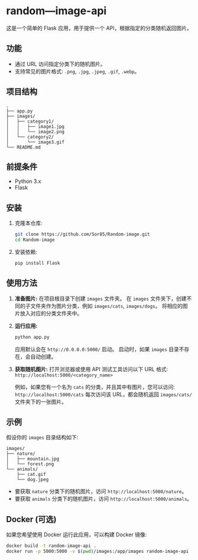 # random—image-api

这是一个简单的 Flask 应用，用于提供一个 API，根据指定的分类随机返回图片。

## 功能

-   通过 URL 访问指定分类下的随机图片。
-   支持常见的图片格式: `.png`, `.jpg`, `.jpeg`, `.gif`, `.webp`。

## 项目结构

```
.
├── app.py
├── images/
│   ├── category1/
│   │   ├── image1.jpg
│   │   └── image2.png
│   └── category2/
│       └── image3.gif
└── README.md
```

## 前提条件

-   Python 3.x
-   Flask

## 安装

1.  克隆本仓库:
    ```bash
    git clone https://github.com/Sor85/Random-image.git
    cd Random-image
    ```
2.  安装依赖:
    ```bash
    pip install Flask
    ```

## 使用方法

1.  **准备图片:**
    在项目根目录下创建 `images` 文件夹。
    在 `images` 文件夹下，创建不同的子文件夹作为图片分类，例如 `images/cats`, `images/dogs`。
    将相应的图片放入对应的分类文件夹中。

2.  **运行应用:**
    ```bash
    python app.py
    ```
    应用默认会在 `http://0.0.0.0:5000/` 启动。
    启动时，如果 `images` 目录不存在，会自动创建。

3.  **获取随机图片:**
    打开浏览器或使用 API 测试工具访问以下 URL 格式:
    `http://localhost:5000/<category_name>`

    例如，如果您有一个名为 `cats` 的分类，并且其中有图片，您可以访问:
    `http://localhost:5000/cats`
    每次访问该 URL，都会随机返回 `images/cats/` 文件夹下的一张图片。

## 示例

假设你的 `images` 目录结构如下:

```
images/
├── nature/
│   ├── mountain.jpg
│   └── forest.png
└── animals/
    ├── cat.gif
    └── dog.jpeg
```

-   要获取 `nature` 分类下的随机图片，访问 `http://localhost:5000/nature`。
-   要获取 `animals` 分类下的随机图片，访问 `http://localhost:5000/animals`。

## Docker (可选)

如果您希望使用 Docker 运行此应用，可以构建 Docker 镜像:
```bash
docker build -t random-image-api .
docker run -p 5000:5000 -v $(pwd)/images:/app/images random-image-api
```

